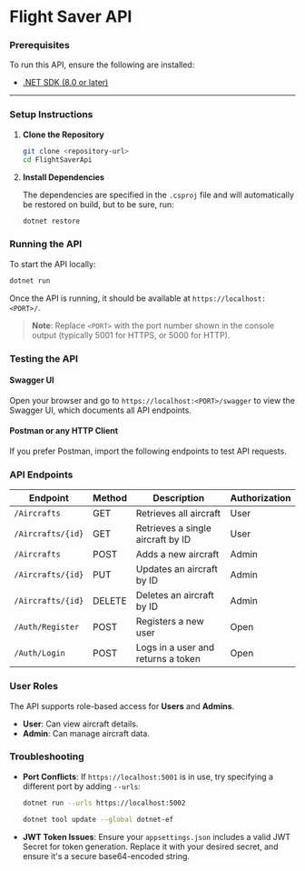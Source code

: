 # Flight Saver API

### Prerequisites

To run this API, ensure the following are installed:

- [.NET SDK (8.0 or later)](https://dotnet.microsoft.com/download)

---

### Setup Instructions

1. **Clone the Repository**

   ```bash
   git clone <repository-url>
   cd FlightSaverApi
   ```

2. **Install Dependencies**

   The dependencies are specified in the `.csproj` file and will automatically be restored on build, but to be sure, run:

   ```bash
   dotnet restore
   ```

### Running the API

To start the API locally:

```bash
dotnet run
```

Once the API is running, it should be available at `https://localhost:<PORT>/`.

> **Note**: Replace `<PORT>` with the port number shown in the console output (typically 5001 for HTTPS, or 5000 for HTTP).

### Testing the API

#### Swagger UI

Open your browser and go to `https://localhost:<PORT>/swagger` to view the Swagger UI, which documents all API endpoints.

#### Postman or any HTTP Client

If you prefer Postman, import the following endpoints to test API requests.

### API Endpoints

| Endpoint           | Method | Description                         | Authorization |
|--------------------|--------|-------------------------------------|---------------|
| `/Aircrafts`       | GET    | Retrieves all aircraft              | User          |
| `/Aircrafts/{id}`  | GET    | Retrieves a single aircraft by ID   | User          |
| `/Aircrafts`       | POST   | Adds a new aircraft                 | Admin         |
| `/Aircrafts/{id}`  | PUT    | Updates an aircraft by ID           | Admin         |
| `/Aircrafts/{id}`  | DELETE | Deletes an aircraft by ID           | Admin         |
| `/Auth/Register`   | POST   | Registers a new user                | Open          |
| `/Auth/Login`      | POST   | Logs in a user and returns a token  | Open          |

### User Roles

The API supports role-based access for **Users** and **Admins**.

- **User**: Can view aircraft details.
- **Admin**: Can manage aircraft data.

### Troubleshooting

- **Port Conflicts**: If `https://localhost:5001` is in use, try specifying a different port by adding `--urls`:

  ```bash
  dotnet run --urls https://localhost:5002
  ```

  ```bash
  dotnet tool update --global dotnet-ef
  ```

- **JWT Token Issues**: Ensure your `appsettings.json` includes a valid JWT Secret for token generation. Replace it with your desired secret, and ensure it's a secure base64-encoded string.
